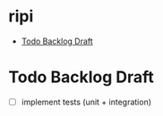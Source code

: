 # ripi

<!-- toc GFM -->

+ [Todo Backlog Draft](#todo-backlog-draft)

<!-- toc -->

# Todo Backlog Draft

- [ ] implement tests (unit + integration)
